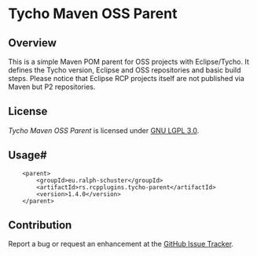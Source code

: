 # Tycho Maven OSS Parent

## Overview
This is a simple Maven POM parent for OSS projects with Eclipse/Tycho. It defines the Tycho version, Eclipse and OSS repositories and basic build steps. Please notice that Eclipse RCP projects itself are not published via Maven but P2 repositories.

## License
_Tycho Maven OSS Parent_ is licensed under [GNU LGPL 3.0](LICENSE.md).

## Usage#

```
	<parent>
		<groupId>eu.ralph-schuster</groupId>
		<artifactId>rs.rcpplugins.tycho-parent</artifactId>
		<version>1.4.0</version>
	</parent>
```

## Contribution

Report a bug or request an enhancement at the [GitHub Issue Tracker](https://github.com/technicalguru/eclipse-tycho-parent/issues).
